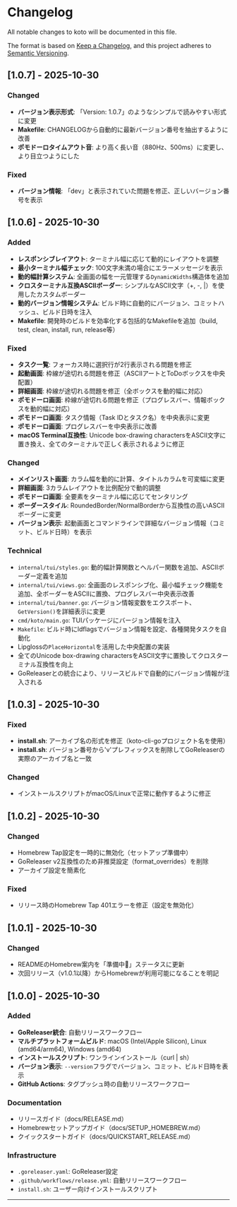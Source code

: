 # Changelog

All notable changes to koto will be documented in this file.

The format is based on [Keep a Changelog](https://keepachangelog.com/en/1.0.0/),
and this project adheres to [Semantic Versioning](https://semver.org/spec/v2.0.0.html).

## [1.0.7] - 2025-10-30

### Changed
- **バージョン表示形式**: 「Version: 1.0.7」のようなシンプルで読みやすい形式に変更
- **Makefile**: CHANGELOGから自動的に最新バージョン番号を抽出するように改善
- **ポモドーロタイムアウト音**: より高く長い音（880Hz、500ms）に変更し、より目立つようにした

### Fixed
- **バージョン情報**: 「dev」と表示されていた問題を修正、正しいバージョン番号を表示

## [1.0.6] - 2025-10-30

### Added
- **レスポンシブレイアウト**: ターミナル幅に応じて動的にレイアウトを調整
- **最小ターミナル幅チェック**: 100文字未満の場合にエラーメッセージを表示
- **動的幅計算システム**: 全画面の幅を一元管理する`DynamicWidths`構造体を追加
- **クロスターミナル互換ASCIIボーダー**: シンプルなASCII文字（+, -, |）を使用したカスタムボーダー
- **動的バージョン情報システム**: ビルド時に自動的にバージョン、コミットハッシュ、ビルド日時を注入
- **Makefile**: 開発時のビルドを効率化する包括的なMakefileを追加（build, test, clean, install, run, release等）

### Fixed
- **タスク一覧**: フォーカス時に選択行が2行表示される問題を修正
- **起動画面**: 枠線が途切れる問題を修正（ASCIIアートとToDoボックスを中央配置）
- **詳細画面**: 枠線が途切れる問題を修正（全ボックスを動的幅に対応）
- **ポモドーロ画面**: 枠線が途切れる問題を修正（プログレスバー、情報ボックスを動的幅に対応）
- **ポモドーロ画面**: タスク情報（Task IDとタスク名）を中央表示に変更
- **ポモドーロ画面**: プログレスバーを中央表示に改善
- **macOS Terminal互換性**: Unicode box-drawing charactersをASCII文字に置き換え、全てのターミナルで正しく表示されるように修正

### Changed
- **メインリスト画面**: カラム幅を動的に計算、タイトルカラムを可変幅に変更
- **詳細画面**: 3カラムレイアウトを比例配分で動的調整
- **ポモドーロ画面**: 全要素をターミナル幅に応じてセンタリング
- **ボーダースタイル**: RoundedBorder/NormalBorderから互換性の高いASCIIボーダーに変更
- **バージョン表示**: 起動画面とコマンドラインで詳細なバージョン情報（コミット、ビルド日時）を表示

### Technical
- `internal/tui/styles.go`: 動的幅計算関数とヘルパー関数を追加、ASCIIボーダー定義を追加
- `internal/tui/views.go`: 全画面のレスポンシブ化、最小幅チェック機能を追加、全ボーダーをASCIIに置換、プログレスバー中央表示改善
- `internal/tui/banner.go`: バージョン情報変数をエクスポート、`GetVersion()`を詳細表示に変更
- `cmd/koto/main.go`: TUIパッケージにバージョン情報を注入
- `Makefile`: ビルド時にldflagsでバージョン情報を設定、各種開発タスクを自動化
- Lipglossの`PlaceHorizontal`を活用した中央配置の実装
- 全てのUnicode box-drawing charactersをASCII文字に置換してクロスターミナル互換性を向上
- GoReleaserとの統合により、リリースビルドで自動的にバージョン情報が注入される

## [1.0.3] - 2025-10-30

### Fixed
- **install.sh**: アーカイブ名の形式を修正（koto-cli-goプロジェクト名を使用）
- **install.sh**: バージョン番号から'v'プレフィックスを削除してGoReleaserの実際のアーカイブ名と一致

### Changed
- インストールスクリプトがmacOS/Linuxで正常に動作するように修正

## [1.0.2] - 2025-10-30

### Changed
- Homebrew Tap設定を一時的に無効化（セットアップ準備中）
- GoReleaser v2互換性のため非推奨設定（format_overrides）を削除
- アーカイブ設定を簡素化

### Fixed
- リリース時のHomebrew Tap 401エラーを修正（設定を無効化）

## [1.0.1] - 2025-10-30

### Changed
- READMEのHomebrew案内を「準備中🚧」ステータスに更新
- 次回リリース（v1.0.1以降）からHomebrewが利用可能になることを明記

## [1.0.0] - 2025-10-30

### Added
- **GoReleaser統合**: 自動リリースワークフロー
- **マルチプラットフォームビルド**: macOS (Intel/Apple Silicon), Linux (amd64/arm64), Windows (amd64)
- **インストールスクリプト**: ワンラインインストール（curl | sh）
- **バージョン表示**: `--version`フラグでバージョン、コミット、ビルド日時を表示
- **GitHub Actions**: タグプッシュ時の自動リリースワークフロー

### Documentation
- リリースガイド（docs/RELEASE.md）
- Homebrewセットアップガイド（docs/SETUP_HOMEBREW.md）
- クイックスタートガイド（docs/QUICKSTART_RELEASE.md）

### Infrastructure
- `.goreleaser.yaml`: GoReleaser設定
- `.github/workflows/release.yml`: 自動リリースワークフロー
- `install.sh`: ユーザー向けインストールスクリプト

---